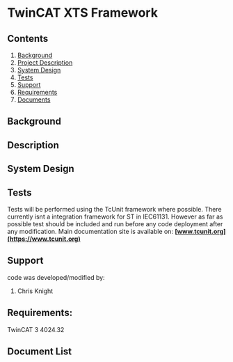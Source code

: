 # TwinCAT XTS Framework

## Contents

1. [Background](#Background})
2. [Project Description](#Description)
3. [System Design](#System-Design)
4. [Tests](#Tests)
5. [Support](#Support)
6. [Requirements](#Requirements)
7. [Documents](#Document-List)

## Background



## Description


## System Design


## Tests

Tests will be performed using the TcUnit framework where possible. There currently isnt a integration framework for ST in IEC61131. However as far as possible test should be included and run before any code deployment after any modification.
Main documentation site is available on: **[www.tcunit.org](https://www.tcunit.org)**

## Support

code was developed/modified by:

1. Chris Knight

## Requirements: 

TwinCAT 3 4024.32

## Document List









